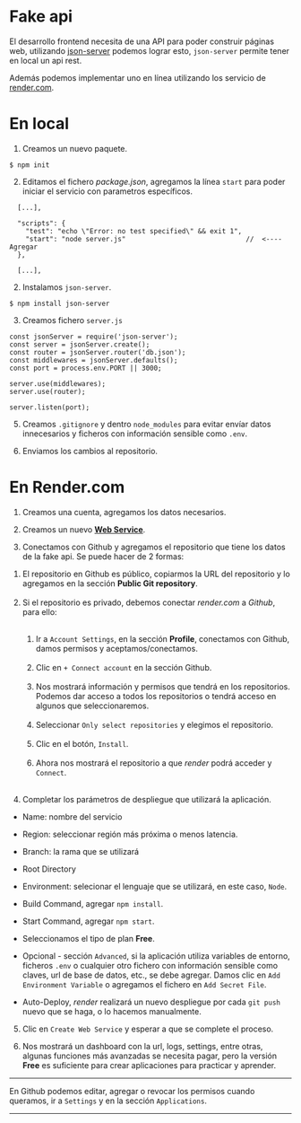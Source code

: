 # Fake api

El desarrollo frontend necesita de una API para poder construir páginas web, utilizando [json-server](https://github.com/typicode/json-server) podemos lograr esto, `json-server` permite tener en local un api rest.

Además podemos implementar uno en línea utilizando los servicio de [render.com](https://render.com/).


# En local

1. Creamos un nuevo paquete.

```
$ npm init
```

2. Editamos el fichero *package.json*, agregamos la línea `start` para poder iniciar el servicio con parametros específicos.

```
  [...],

  "scripts": {
    "test": "echo \"Error: no test specified\" && exit 1",
    "start": "node server.js"                              //  <---- Agregar
  },

  [...],
```

2. Instalamos `json-server`.

```
$ npm install json-server
```

3. Creamos fichero `server.js`

```
const jsonServer = require('json-server');
const server = jsonServer.create();
const router = jsonServer.router('db.json');
const middlewares = jsonServer.defaults();
const port = process.env.PORT || 3000;

server.use(middlewares);
server.use(router);

server.listen(port);
```

5. Creamos `.gitignore` y dentro `node_modules` para evitar envíar datos innecesarios y ficheros con información sensible como `.env`.

6. Enviamos los cambios al repositorio.



# En Render.com

1. Creamos una cuenta, agregamos los datos necesarios.

2. Creamos un nuevo **[Web Service](https://dashboard.render.com/select-repo?type=web)**.

3. Conectamos con Github y agregamos el repositorio que tiene los datos de la fake api.
Se puede hacer de 2 formas:
<ol>
  <li>El repositorio en Github es público, copiarmos la URL del repositorio y lo agregamos en la sección <strong>Public Git repository</strong>.</li>
  <br>
  <li>Si el repositorio es privado, debemos conectar <i>render.com</i> a <i>Github</i>, para ello:</li><br>
  <ol>
    <li>Ir a <code>Account Settings</code>, en la sección <strong>Profile</strong>, conectamos con Github, damos permisos y aceptamos/conectamos.</li><br>
    <li>Clic en <code>+ Connect account</code> en la sección Github.</li><br>
    <li>Nos mostrará información y permisos que tendrá en los repositorios. Podemos dar acceso a todos los repositorios o tendrá acceso en algunos que seleccionaremos.</li><br>
    <li>Seleccionar <code>Only select repositories</code> y elegimos el repositorio.</li><br>
    <li>Clic en el botón, <code>Install</code>.</li><br>
    <li>Ahora nos mostrará el repositorio a que <i>render</i> podrá acceder y <code>Connect</code>.</li><br>
  </ol>

</ol>


4. Completar los parámetros de despliegue que utilizará la aplicación.
  * Name: nombre del servicio

  * Region: seleccionar región más próxima o menos latencia.

  * Branch: la rama que se utilizará

  * Root Directory

  * Environment: selecionar el lenguaje que se utilizará, en este caso, `Node`.

  * Build Command, agregar `npm install`.

  * Start Command, agregar `npm start`.

  * Seleccionamos el tipo de plan **Free**.

  * Opcional - sección `Advanced`, si la aplicación utiliza variables de entorno, ficheros `.env` o cualquier otro fichero con información sensible como claves, url de base de datos, etc., se debe agregar. Damos clic en `Add Environment Variable` o agregamos el fichero en `Add Secret File`.

  * Auto-Deploy, *render* realizará un nuevo despliegue por cada `git push` nuevo que se haga, o lo hacemos manualmente.

5. Clic en `Create Web Service` y esperar a que se complete el proceso.

6. Nos mostrará un dashboard con la url, logs, settings, entre otras, algunas funciones más avanzadas se necesita pagar, pero la versión **Free** es suficiente para crear aplicaciones para practicar y aprender.

---

En Github podemos editar, agregar o revocar los permisos cuando queramos, ir a `Settings` y en la sección `Applications`.

---
